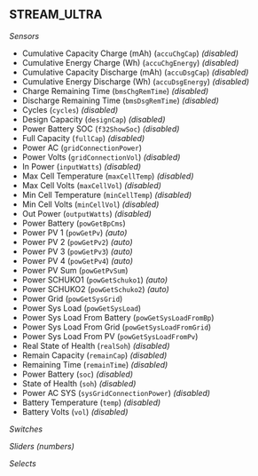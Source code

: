 ## STREAM_ULTRA

*Sensors*
- Cumulative Capacity Charge (mAh) (`accuChgCap`)   _(disabled)_
- Cumulative Energy Charge (Wh) (`accuChgEnergy`)   _(disabled)_
- Cumulative Capacity Discharge (mAh) (`accuDsgCap`)   _(disabled)_
- Cumulative Energy Discharge (Wh) (`accuDsgEnergy`)   _(disabled)_
- Charge Remaining Time (`bmsChgRemTime`)   _(disabled)_
- Discharge Remaining Time (`bmsDsgRemTime`)   _(disabled)_
- Cycles (`cycles`)   _(disabled)_
- Design Capacity (`designCap`)   _(disabled)_
- Power Battery SOC (`f32ShowSoc`)   _(disabled)_
- Full Capacity (`fullCap`)   _(disabled)_
- Power AC (`gridConnectionPower`)
- Power Volts (`gridConnectionVol`)   _(disabled)_
- In Power (`inputWatts`)   _(disabled)_
- Max Cell Temperature (`maxCellTemp`)   _(disabled)_
- Max Cell Volts (`maxCellVol`)   _(disabled)_
- Min Cell Temperature (`minCellTemp`)   _(disabled)_
- Min Cell Volts (`minCellVol`)   _(disabled)_
- Out Power (`outputWatts`)   _(disabled)_
- Power Battery (`powGetBpCms`)
- Power PV 1 (`powGetPv`)   _(auto)_
- Power PV 2 (`powGetPv2`)   _(auto)_
- Power PV 3 (`powGetPv3`)   _(auto)_
- Power PV 4 (`powGetPv4`)   _(auto)_
- Power PV Sum (`powGetPvSum`)
- Power SCHUKO1 (`powGetSchuko1`)   _(auto)_
- Power SCHUKO2 (`powGetSchuko2`)   _(auto)_
- Power Grid (`powGetSysGrid`)
- Power Sys Load (`powGetSysLoad`)
- Power Sys Load From Battery (`powGetSysLoadFromBp`)
- Power Sys Load From Grid (`powGetSysLoadFromGrid`)
- Power Sys Load From PV (`powGetSysLoadFromPv`)
- Real State of Health (`realSoh`)   _(disabled)_
- Remain Capacity (`remainCap`)   _(disabled)_
- Remaining Time (`remainTime`)   _(disabled)_
- Power Battery (`soc`)   _(disabled)_
- State of Health (`soh`)   _(disabled)_
- Power AC SYS (`sysGridConnectionPower`)   _(disabled)_
- Battery Temperature (`temp`)   _(disabled)_
- Battery Volts (`vol`)   _(disabled)_

*Switches*

*Sliders (numbers)*

*Selects*


